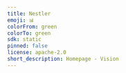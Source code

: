 ```yaml
---
title: Nestler
emoji: 📊
colorFrom: green
colorTo: green
sdk: static
pinned: false
license: apache-2.0
short_description: Homepage - Vision
---
```

